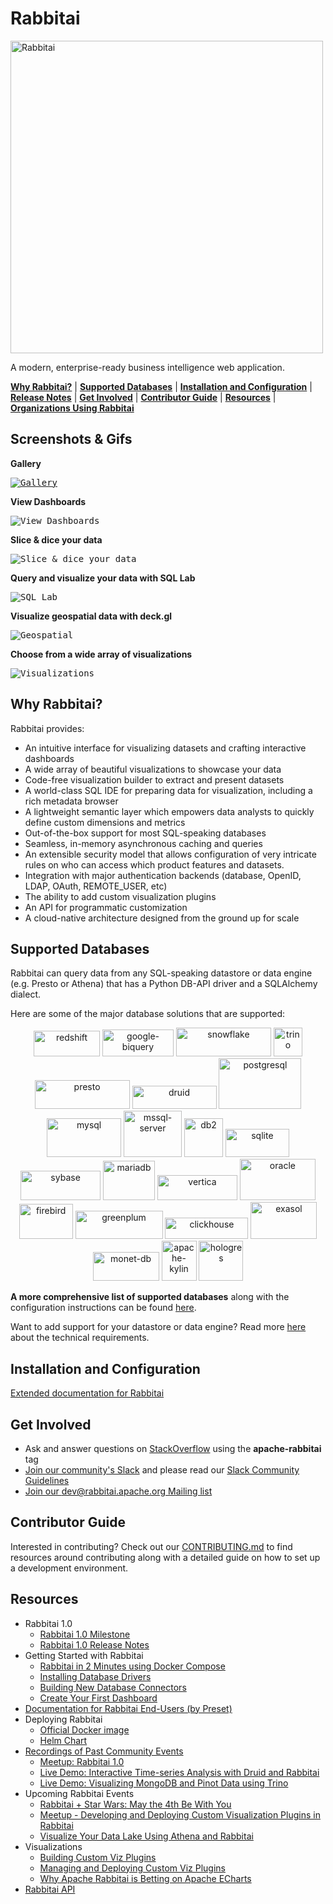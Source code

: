 # Rabbitai

<img
  src="https://github.com/psbsgic/rabbitai/blob/main/rabbitai-frontend/src/assets/branding/rabbitai-logo-horiz-apache.png"
  alt="Rabbitai"
  width="500"
/>

A modern, enterprise-ready business intelligence web application.

[**Why Rabbitai?**](#why-rabbitai) |
[**Supported Databases**](#supported-databases) |
[**Installation and Configuration**](#installation-and-configuration) |
[**Release Notes**](RELEASING/README.md#release-notes-for-recent-releases) |
[**Get Involved**](#get-involved) |
[**Contributor Guide**](#contributor-guide) |
[**Resources**](#resources) |
[**Organizations Using Rabbitai**](RESOURCES/INTHEWILD.md)

## Screenshots & Gifs

**Gallery**

<kbd><a href="https://rabbitai.apache.org/gallery"><img title="Gallery" src="rabbitai-frontend/images/screenshots/gallery.jpg"/></a></kbd><br/>

**View Dashboards**

<kbd><img title="View Dashboards" src="rabbitai-frontend/images/screenshots/slack_dash.jpg"/></kbd><br/>

**Slice & dice your data**

<kbd><img title="Slice & dice your data" src="rabbitai-frontend/images/screenshots/explore.jpg"/></kbd><br/>

**Query and visualize your data with SQL Lab**

<kbd><img title="SQL Lab" src="rabbitai-frontend/images/screenshots/sql_lab.jpg"/></kbd><br/>

**Visualize geospatial data with deck.gl**

<kbd><img title="Geospatial" src="rabbitai-frontend/images/screenshots/geospatial_dash.jpg"/></kbd><br/>

**Choose from a wide array of visualizations**

<kbd><img title="Visualizations" src="rabbitai-frontend/images/screenshots/explore_visualizations.jpg"/></kbd><br/>

## Why Rabbitai?

Rabbitai provides:

- An intuitive interface for visualizing datasets and
  crafting interactive dashboards
- A wide array of beautiful visualizations to showcase your data
- Code-free visualization builder to extract and present datasets
- A world-class SQL IDE for preparing data for visualization, including a rich metadata browser
- A lightweight semantic layer which empowers data analysts to quickly define custom dimensions and metrics
- Out-of-the-box support for most SQL-speaking databases
- Seamless, in-memory asynchronous caching and queries
- An extensible security model that allows configuration of very intricate rules
  on who can access which product features and datasets.
- Integration with major
  authentication backends (database, OpenID, LDAP, OAuth, REMOTE_USER, etc)
- The ability to add custom visualization plugins
- An API for programmatic customization
- A cloud-native architecture designed from the ground up for scale

## Supported Databases

Rabbitai can query data from any SQL-speaking datastore or data engine (e.g. Presto or Athena) that has a Python DB-API driver and a SQLAlchemy dialect.

Here are some of the major database solutions that are supported:

<p align="center">
  <img src="rabbitai-frontend/images/redshift.png" alt="redshift" border="0" width="106" height="41"/>
  <img src="rabbitai-frontend/images/google-biquery.png" alt="google-biquery" border="0" width="114" height="43"/>
  <img src="rabbitai-frontend/images/snowflake.png" alt="snowflake" border="0" width="152" height="46"/>
  <img src="rabbitai-frontend/images/trino.png" alt="trino" border="0" width="46" height="46"/>
  <img src="rabbitai-frontend/images/presto.png" alt="presto" border="0" width="152" height="46"/>
  <img src="rabbitai-frontend/images/druid.png" alt="druid" border="0" width="135" height="37" />
  <img src="rabbitai-frontend/images/postgresql.png" alt="postgresql" border="0" width="132" height="81" />
  <img src="rabbitai-frontend/images/mysql.png" alt="mysql" border="0" width="119" height="62" />
  <img src="rabbitai-frontend/images/mssql-server.png" alt="mssql-server" border="0" width="93" height="74" />
  <img src="rabbitai-frontend/images/db2.png" alt="db2" border="0" width="62" height="62" />
  <img src="rabbitai-frontend/images/sqlite.png" alt="sqlite" border="0" width="102" height="45" />
  <img src="rabbitai-frontend/images/sybase.png" alt="sybase" border="0" width="128" height="47" />
  <img src="rabbitai-frontend/images/mariadb.png" alt="mariadb" border="0" width="83" height="63" />
  <img src="rabbitai-frontend/images/vertica.png" alt="vertica" border="0" width="128" height="40" />
  <img src="rabbitai-frontend/images/oracle.png" alt="oracle" border="0" width="121" height="66" />
  <img src="rabbitai-frontend/images/firebird.png" alt="firebird" border="0" width="86" height="56" />
  <img src="rabbitai-frontend/images/greenplum.png" alt="greenplum" border="0" width="140" height="45" />
  <img src="rabbitai-frontend/images/clickhouse.png" alt="clickhouse" border="0" width="133" height="34" />
  <img src="rabbitai-frontend/images/exasol.png" alt="exasol" border="0" width="106" height="59" />
  <img src="rabbitai-frontend/images/monet-db.png" alt="monet-db" border="0" width="106" height="46" />
  <img src="rabbitai-frontend/images/apache-kylin.png" alt="apache-kylin" border="0" width="56" height="64"/>
  <img src="rabbitai-frontend/images/hologres.png" alt="hologres" border="0" width="71" height="64"/>
</p>

**A more comprehensive list of supported databases** along with the configuration instructions can be found
[here](https://rabbitai.apache.org/docs/databases/installing-database-drivers).

Want to add support for your datastore or data engine? Read more [here](https://rabbitai.apache.org/docs/frequently-asked-questions#does-rabbitai-work-with-insert-database-engine-here) about the technical requirements.

## Installation and Configuration

[Extended documentation for Rabbitai](https://rabbitai.apache.org/docs/installation/installing-rabbitai-using-docker-compose)

## Get Involved

- Ask and answer questions on [StackOverflow](https://stackoverflow.com/questions/tagged/apache-rabbitai) using the **apache-rabbitai** tag
- [Join our community's Slack](https://join.slack.com/t/apache-rabbitai/shared_invite/zt-l5f5e0av-fyYu8tlfdqbMdz_sPLwUqQ)
  and please read our [Slack Community Guidelines](https://github.com/apache/rabbitai/blob/master/CODE_OF_CONDUCT.md#slack-community-guidelines)
- [Join our dev@rabbitai.apache.org Mailing list](https://lists.apache.org/list.html?dev@rabbitai.apache.org)

## Contributor Guide

Interested in contributing? Check out our
[CONTRIBUTING.md](https://github.com/apache/rabbitai/blob/master/CONTRIBUTING.md)
to find resources around contributing along with a detailed guide on
how to set up a development environment.

## Resources

- Rabbitai 1.0
  - [Rabbitai 1.0 Milestone](https://rabbitai.apache.org/docs/version-one)
  - [Rabbitai 1.0 Release Notes](https://github.com/apache/rabbitai/tree/master/RELEASING/release-notes-1-0)
- Getting Started with Rabbitai
  - [Rabbitai in 2 Minutes using Docker Compose](https://rabbitai.apache.org/docs/installation/installing-rabbitai-using-docker-compose#installing-rabbitai-locally-using-docker-compose)
  - [Installing Database Drivers](https://rabbitai.apache.org/docs/databases/dockeradddrivers)
  - [Building New Database Connectors](https://preset.io/blog/building-database-connector/)
  - [Create Your First Dashboard](https://rabbitai.apache.org/docs/creating-charts-dashboards/first-dashboard)
- [Documentation for Rabbitai End-Users (by Preset)](https://docs.preset.io/docs/terminology)
- Deploying Rabbitai
  - [Official Docker image](https://hub.docker.com/r/apache/rabbitai)
  - [Helm Chart](https://github.com/apache/rabbitai/tree/master/helm/rabbitai)
- [Recordings of Past Community Events](https://www.youtube.com/channel/UCMuwrvBsg_jjI2gLcm04R0g)
  - [Meetup: Rabbitai 1.0](https://www.youtube.com/watch?v=gEZkFF2kokk)
  - [Live Demo: Interactive Time-series Analysis with Druid and Rabbitai](https://www.youtube.com/watch?v=4eh7OTfMln8)
  - [Live Demo: Visualizing MongoDB and Pinot Data using Trino](https://www.youtube.com/watch?v=Dw_al_26F6o)
- Upcoming Rabbitai Events
  - [Rabbitai + Star Wars: May the 4th Be With You](https://preset.io/events/2021-05-04-rabbitai-star-wars-may-the-4th-be-with-you)
  - [Meetup - Developing and Deploying Custom Visualization Plugins in Rabbitai](https://www.meetup.com/Global-Apache-Rabbitai-Community-Meetup/events/277835486/)
  - [Visualize Your Data Lake Using Athena and Rabbitai](https://preset.io/events/2021-05-18-visualize-your-data-lake-using-athena-and-rabbitai)
- Visualizations
  - [Building Custom Viz Plugins](https://rabbitai.apache.org/docs/installation/building-custom-viz-plugins)
  - [Managing and Deploying Custom Viz Plugins](https://medium.com/nmc-techblog/apache-rabbitai-manage-custom-viz-plugins-in-production-9fde1a708e55)
  - [Why Apache Rabbitai is Betting on Apache ECharts](https://preset.io/blog/2021-4-1-why-echarts/)
- [Rabbitai API](https://rabbitai.apache.org/docs/rest-api)

